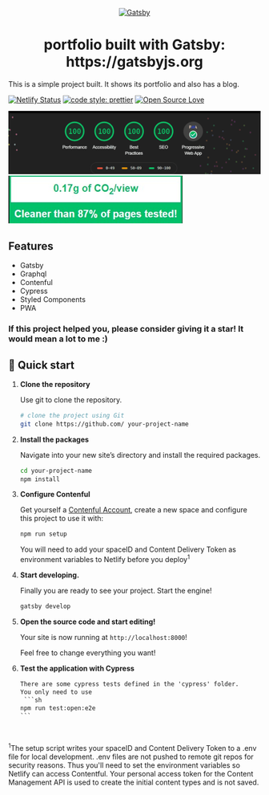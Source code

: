 <p align="center">
  <a href="https://www.gatsbyjs.org">
    <img alt="Gatsby" src="https://www.gatsbyjs.org/monogram.svg" width="60" />
  </a>
</p>
<h1 align="center">
  portfolio built with Gatsby: https://gatsbyjs.org
</h1>

This is a simple project built. It shows its portfolio and also has a blog.

[![Netlify Status](https://api.netlify.com/api/v1/badges/a46337b9-2b45-492c-8de3-da64485eebc3/deploy-status)](https://app.netlify.com/sites/studioassociatofusignani/deploys)
[![code style: prettier](https://img.shields.io/badge/code_style-prettier-ff69b4.svg?style=flat-square)](https://github.com/prettier/prettier)
[![Open Source
Love](https://badges.frapsoft.com/os/mit/mit.svg?v=102)](https://github.com/ellerbrock/open-source-badge/)

![Lighthouse performance](./media/lighthouse100.gif)
[![Carbon](./media/clean.jpg)](https://www.websitecarbon.com/)


## Features

- Gatsby
- Graphql
- Contenful
- Cypress
- Styled Components
- PWA

### If this project helped you, please consider giving it a star! It would mean a lot to me :)

## 🚀 Quick start

1.  **Clone the repository**

    Use git to clone the repository.

    ```sh
    # clone the project using Git
    git clone https://github.com/ your-project-name
    ```

2.  **Install the packages**

    Navigate into your new site’s directory and install the required packages.

    ```sh
    cd your-project-name
    npm install
    ```

3.  **Configure Contenful**

    Get yourself a [Contenful Account](https://www.contentful.com/), create a new space and configure this project to use it with:

    ```sh
    npm run setup
    ```

    You will need to add your spaceID and Content Delivery Token as environment variables to Netlify before you deploy<sup>1</sup>

4.  **Start developing.**

    Finally you are ready to see your project. Start the engine!

    ```sh
    gatsby develop
    ```

5.  **Open the source code and start editing!**

    Your site is now running at `http://localhost:8000`!

    Feel free to change everything you want!

6.  **Test the application with Cypress**

        There are some cypress tests defined in the 'cypress' folder.
        You only need to use
         ```sh
        npm run test:open:e2e
        ```

    &nbsp;

<sup>1</sup>The setup script writes your spaceID and Content Delivery Token to a .env file for local development. .env files are not pushed to remote git repos for security reasons. Thus you'll need to set the environment variables so Netlify can access Contentful. Your personal access token for the Content Management API is used to create the initial content types and is not saved.
